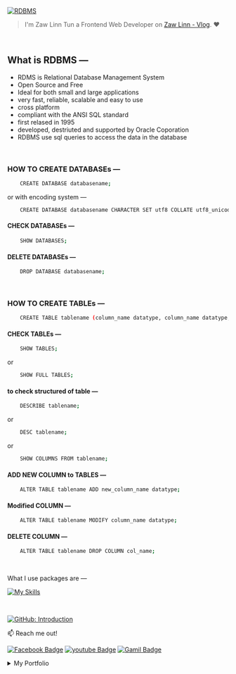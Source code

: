 [![RDBMS](https://img.shields.io/badge/mySQL_lessons-000?style=for-the-badge&logo=ko-fi&logoColor=white)](#)

> I'm Zaw Linn Tun a Frontend Web Developer on [Zaw Linn - Vlog](https://www.youtube.com/@zawlinn-vlog). :heart:

<!-- #### PROJECT SIMPLE &mdash; -->

<!-- ![PROJECT_IMG](./assets/img/sample.png) -->

<br>

## What is RDBMS &mdash;

- RDMS is Relational Database Management System
- Open Source and Free
- Ideal for both small and large applications
- very fast, reliable, scalable and easy to use
- cross platform
- compliant with the ANSI SQL standard
- first relased in 1995
- developed, destriuted and supported by Oracle Coporation
- RDBMS use sql queries to access the data in the database

<br/>

### HOW TO CREATE DATABASEs &mdash;

```sh
    CREATE DATABASE databasename;
```

or with encoding system &mdash;

```sh
    CREATE DATABASE databasename CHARACTER SET utf8 COLLATE utf8_unicode_ci;
```

#### CHECK DATABASEs &mdash;

```sh
    SHOW DATABASES;
```

#### DELETE DATABASEs &mdash;

```sh
    DROP DATABASE databasename;
```

<br/>

### HOW TO CREATE TABLEs &mdash;

```sh
    CREATE TABLE tablename (column_name datatype, column_name datatype,...);
```

#### CHECK TABLEs &mdash;

```sh
    SHOW TABLES;
```

or

```sh
    SHOW FULL TABLES;
```

#### to check structured of table &mdash;

```sh
    DESCRIBE tablename;
```

or

```sh
    DESC tablename;
```

or

```sh
    SHOW COLUMNS FROM tablename;
```

#### ADD NEW COLUMN to TABLES &mdash;

```sh
    ALTER TABLE tablename ADD new_column_name datatype;
```

#### Modified COLUMN &mdash;

```sh
    ALTER TABLE tablename MODIFY column_name datatype;
```

#### DELETE COLUMN &mdash;

```sh
    ALTER TABLE tablename DROP COLUMN col_name;
```

<br/>

<!-- ![Screenshot of Project](./s1.png) -->

What I use packages are &mdash;

[![My Skills](https://skillicons.dev/icons?i=mysql,npm,git,github,vscode&perline=3)](https://skillicons.dev)

<br>

[![GitHub: Introduction](https://img.shields.io/badge/github_and_ssh-000?style=for-the-badge&logo=ko-fi&logoColor=white)](#)

📫 Reach me out!

[![Facebook Badge](https://img.shields.io/badge/-@zawlinn_vlog-1ca0f1?style=flat&labelColor=1ca0f1&logo=facebook&logoColor=white&link=https://faebook.com/zawlinn_profile)](https://facebook.com/zawlinn.vlog)
[![youtube Badge](https://img.shields.io/badge/-zawlinn_vlog-c0392b?style=flat&labelColor=c0392b&logo=youtube&logoColor=white)](https://youtube.com/@zawlinn-vlog)
[![Gamil Badge](https://img.shields.io/badge/-zawlinn.profile-c0392b?style=flat&labelColor=c0392b&logo=gmail&logoColor=white)](mailto:zawlinn.profile@gmail.com)

<!-- TODO: Add last video link -->

<details>
    <summary>
        My Portfolio
    </summary>
    <br/>

- :earth_asia: I’m currently working at @Mae Sot Market as a sale staff
- :computer: Most used line of code git commit -m "Initial Commit"
- :brain: I’m looking for help with Outstanding Video ideas.
- :mailbox_with_mail: How to reach me: zawlinn.profile@gmail.com.
- :heart: In a relationship with React
</details>

